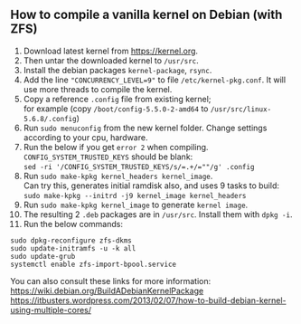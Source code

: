 ## How to compile a vanilla kernel on Debian (with ZFS)

1. Download latest kernel from https://kernel.org.
2. Then untar the downloaded kernel to `/usr/src`.
3. Install the debian packages `kernel-package`, `rsync`.
4. Add the line `"CONCURRENCY_LEVEL=9"` to file `/etc/kernel-pkg.conf`. It will use more threads to compile the kernel.
5. Copy a reference `.config` file from existing kernel;  
for example (copy `/boot/config-5.5.0-2-amd64` to `/usr/src/linux-5.6.8/.config`)
6. Run `sudo menuconfig` from the new kernel folder. Change settings according to your cpu, hardware.
7. Run the below if you get `error 2` when compiling. `CONFIG_SYSTEM_TRUSTED_KEYS` should be blank:  
`sed -ri '/CONFIG_SYSTEM_TRUSTED_KEYS/s/=.+/=""/g' .config`
8. Run `sudo make-kpkg kernel_headers kernel_image`.  
Can try this, generates initial ramdisk also, and uses 9 tasks to build: `sudo make-kpkg --initrd -j9 kernel_image kernel_headers`
9. Run `sudo make-kpkg kernel_image` to generate `kernel image`.
10. The resulting 2 `.deb` packages are in `/usr/src`. Install them with `dpkg -i`.
11. Run the below commands:  
```
sudo dpkg-reconfigure zfs-dkms
sudo update-initramfs -u -k all
sudo update-grub
systemctl enable zfs-import-bpool.service
```
You can also consult these links for more information:  
<https://wiki.debian.org/BuildADebianKernelPackage>  
https://itbusters.wordpress.com/2013/02/07/how-to-build-debian-kernel-using-multiple-cores/
